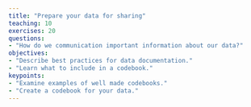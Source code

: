 ```yaml
---
title: "Prepare your data for sharing"
teaching: 10 
exercises: 20
questions:
- "How do we communication important information about our data?"
objectives:
- "Describe best practices for data documentation."
- "Learn what to include in a codebook."
keypoints:
- "Examine examples of well made codebooks."  
- "Create a codebook for your data."  
---
```

